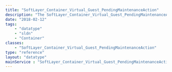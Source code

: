 ```yaml
---
title: "SoftLayer_Container_Virtual_Guest_PendingMaintenanceAction"
description: "The SoftLayer_Container_Virtual_Guest_PendingMaintenanceAction data type contains information relating to a SoftLayer_Virtual_Guest's pending maintenance actions. "
date: "2018-02-12"
tags:
    - "datatype"
    - "sldn"
    - "Container"
classes:
    - "SoftLayer_Container_Virtual_Guest_PendingMaintenanceAction"
type: "reference"
layout: "datatype"
mainService : "SoftLayer_Container_Virtual_Guest_PendingMaintenanceAction"
---
```

